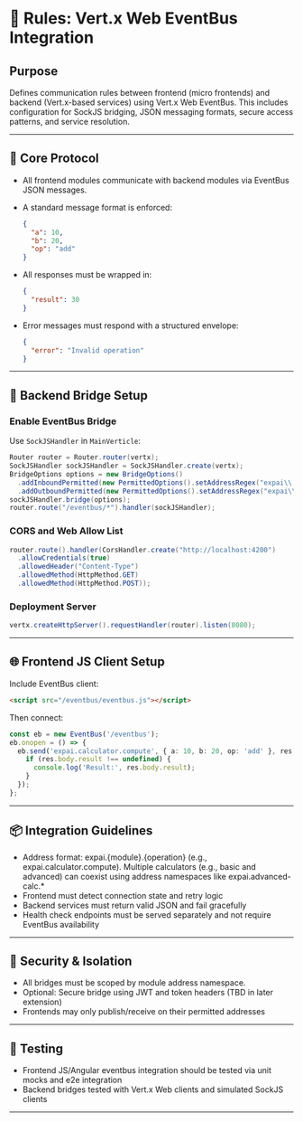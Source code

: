 # 📗 Rules: Vert.x Web EventBus Integration

## Purpose

Defines communication rules between frontend (micro frontends) and backend (Vert.x-based services) using Vert.x Web EventBus. This includes configuration for SockJS bridging, JSON messaging formats, secure access patterns, and service resolution.

---

## 💬 Core Protocol

* All frontend modules communicate with backend modules via EventBus JSON messages.
* A standard message format is enforced:

  ```json
  {
    "a": 10,
    "b": 20,
    "op": "add"
  }
  ```
* All responses must be wrapped in:

  ```json
  {
    "result": 30
  }
  ```
* Error messages must respond with a structured envelope:

  ```json
  {
    "error": "Invalid operation"
  }
  ```

---

## 🔌 Backend Bridge Setup

### Enable EventBus Bridge

Use `SockJSHandler` in `MainVerticle`:

```java
Router router = Router.router(vertx);
SockJSHandler sockJSHandler = SockJSHandler.create(vertx);
BridgeOptions options = new BridgeOptions()
  .addInboundPermitted(new PermittedOptions().setAddressRegex("expai\\..+"))
  .addOutboundPermitted(new PermittedOptions().setAddressRegex("expai\\..+"));
sockJSHandler.bridge(options);
router.route("/eventbus/*").handler(sockJSHandler);
```

### CORS and Web Allow List

```java
router.route().handler(CorsHandler.create("http://localhost:4200")
  .allowCredentials(true)
  .allowedHeader("Content-Type")
  .allowedMethod(HttpMethod.GET)
  .allowedMethod(HttpMethod.POST));
```

### Deployment Server

```java
vertx.createHttpServer().requestHandler(router).listen(8080);
```

---

## 🌐 Frontend JS Client Setup

Include EventBus client:

```html
<script src="/eventbus/eventbus.js"></script>
```

Then connect:

```ts
const eb = new EventBus('/eventbus');
eb.onopen = () => {
  eb.send('expai.calculator.compute', { a: 10, b: 20, op: 'add' }, res => {
    if (res.body.result !== undefined) {
      console.log('Result:', res.body.result);
    }
  });
};
```

---

## 📦 Integration Guidelines

* Address format: expai.{module}.{operation} (e.g., expai.calculator.compute). Multiple calculators (e.g., basic and advanced) can coexist using address namespaces like expai.advanced-calc.*
* Frontend must detect connection state and retry logic
* Backend services must return valid JSON and fail gracefully
* Health check endpoints must be served separately and not require EventBus availability

---

## 🔐 Security & Isolation

* All bridges must be scoped by module address namespace.
* Optional: Secure bridge using JWT and token headers (TBD in later extension)
* Frontends may only publish/receive on their permitted addresses

---

## 🧪 Testing

* Frontend JS/Angular eventbus integration should be tested via unit mocks and e2e integration
* Backend bridges tested with Vert.x Web clients and simulated SockJS clients

---